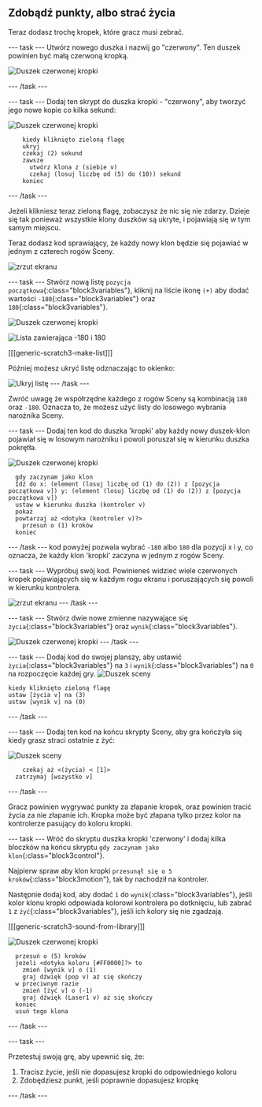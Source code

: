 ## Zdobądź punkty, albo strać życia

Teraz dodasz trochę kropek, które gracz musi zebrać.

--- task ---
Utwórz nowego duszka i nazwij go "czerwony". Ten duszek powinien być małą czerwoną kropką.

![Duszek czerwonej kropki](images/dots-red.png)

--- /task ---

--- task --- 
Dodaj ten skrypt do duszka kropki - "czerwony", aby tworzyć jego nowe kopie co kilka sekund:

![Duszek czerwonej kropki](images/red-sprite.png)

```blocks3
    kiedy kliknięto zieloną flagę
    ukryj
    czekaj (2) sekund
    zawsze 
      utwórz klona z (siebie v)
      czekaj (losuj liczbę od (5) do (10)) sekund
    koniec
```

--- /task ---

Jeżeli klikniesz teraz zieloną flagę, zobaczysz że nic się nie zdarzy. Dzieje się tak ponieważ wszystkie klony duszków są ukryte, i pojawiają się w tym samym miejscu.

Teraz dodasz kod sprawiający, że każdy nowy klon będzie się pojawiać w jednym z czterech rogów Sceny.

![zrzut ekranu](images/dots-start.png)

--- task --- 
Stwórz nową listę `pozycja początkowa`{:class="block3variables"}, kliknij na liście ikonę `(+)` aby dodać wartości `-180`{:class="block3variables"} oraz `180`{:class="block3variables"}.

![Duszek czerwonej kropki](images/red-sprite.png)

![Lista zawierająca -180 i 180](images/dots-list.png)

[[[generic-scratch3-make-list]]]

Później możesz ukryć listę odznaczając to okienko:

![Ukryj listę](images/hide-list.png) 
--- /task ---

Zwróć uwagę że współrzędne każdego z rogów Sceny są kombinacją `180` oraz `-180`. Oznacza to, że możesz użyć listy do losowego wybrania narożnika Sceny.

--- task --- 
Dodaj ten kod do duszka 'kropki' aby każdy nowy duszek-klon pojawiał się w losowym narożniku i powoli poruszał się w kierunku duszka pokrętła.

![Duszek czerwonej kropki](images/red-sprite.png)

```blocks3
  gdy zaczynam jako klon
  Idź do x: (element (losuj liczbę od (1) do (2)) z [pozycja początkowa v]) y: (element (losuj liczbę od (1) do (2)) z [pozycja początkowa v])
  ustaw w kierunku duszka (kontroler v)
  pokaż
  powtarzaj aż <dotyka (kontroler v)?> 
    przesuń o (1) kroków
  koniec
```

--- /task --- 
kod powyżej pozwala wybrać `-180` albo `180` dla pozycji x i y, co oznacza, że każdy klon 'kropki' zaczyna w jednym z rogów Sceny.

--- task --- 
Wypróbuj swój kod. Powinieneś widzieć wiele czerwonych kropek pojawiających się w każdym rogu ekranu i poruszających się powoli w kierunku kontrolera.

![zrzut ekranu](images/dots-red-test.png) 
--- /task ---

--- task --- 
Stwórz dwie nowe zmienne nazywające się `życia`{:class="block3variables"} oraz `wynik`{:class="block3variables"}.

![Duszek czerwonej kropki](images/red-sprite.png) 
--- /task ---

--- task --- 
Dodaj kod do swojej planszy, aby ustawić `życia`{:class="block3variables"} na `3` i `wynik`{:class="block3variables"} na `0` na rozpoczęcie każdej gry. ![Duszek sceny](images/stage-sprite.png)

```blocks3
kiedy kliknięto zieloną flagę
ustaw [życia v] na (3)
ustaw [wynik v] na (0)
```

--- /task ---

--- task --- 
Dodaj ten kod na końcu skrypty Sceny, aby gra kończyła się kiedy grasz straci ostatnie z żyć:

![Duszek sceny](images/stage-sprite.png)

```blocks3
    czekaj aż <(życia) < [1]>
  zatrzymaj [wszystko v]
```

--- /task ---

Gracz powinien wygrywać punkty za złapanie kropek, oraz powinien tracić życia za nie złapanie ich. Kropka może być złapana tylko przez kolor na kontrolerze pasujący do koloru kropki.

--- task --- 
Wróć do skryptu duszka kropki 'czerwony' i dodaj kilka bloczków na końcu skryptu `gdy zaczynam jako klon`{:class="block3control"}.

Najpierw spraw aby klon kropki `przesunął się o 5 kroków`{:class="block3motion"}, tak by nachodził na kontroler.

Następnie dodaj kod, aby dodać `1` do `wynik`{:class="block3variables"}, jeśli kolor klonu kropki odpowiada kolorowi kontrolera po dotknięciu, lub zabrać `1` z `żyć`{:class="block3variables"}, jeśli ich kolory się nie zgadzają.

[[[generic-scratch3-sound-from-library]]]

![Duszek czerwonej kropki](images/red-sprite.png)

```blocks3
  przesuń o (5) kroków
  jeżeli <dotyka koloru [#FF0000]?> to 
    zmień [wynik v] o (1)
    graj dźwięk (pop v) aż się skończy
  w przeciwnym razie 
    zmień [żyć v] o (-1)
    graj dźwięk (Laser1 v) aż się skończy
  koniec
  usuń tego klona
```

--- /task ---

--- task ---

Przetestuj swoją grę, aby upewnić się, że:

1. Tracisz życie, jeśli nie dopasujesz kropki do odpowiedniego koloru
2. Zdobędziesz punkt, jeśli poprawnie dopasujesz kropkę

--- /task ---